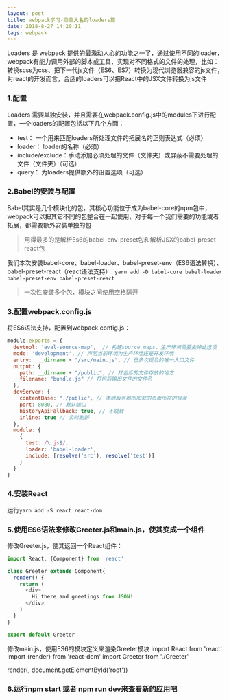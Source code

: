 ```yaml
---
layout: post
title: webpack学习-鼎鼎大名的loaders篇
date: 2018-8-27 14:20:11
tags: webpack
---
```

Loaders 是 webpack 提供的最激动人心的功能之一了，通过使用不同的loader，webpack有能力调用外部的脚本或工具，实现对不同格式的文件的处理，比如：转换scss为css、把下一代js文件（ES6、ES7）转换为现代浏览器兼容的js文件，对react的开发而言，合适的loaders可以把React中的JSX文件转换为js文件

### 1.配置
Loaders 需要单独安装，并且需要在webpack.config.js中的modules下进行配置，一个loaders的配置包括以下几个方面：
- test： 一个用来匹配loaders所处理文件的拓展名的正则表达式（必须）
- loader： loader的名称（必须）
- include/exclude：手动添加必须处理的文件（文件夹）或屏蔽不需要处理的文件（文件夹）（可选）
- query： 为loaders提供额外的设置选项（可选）

### 2.Babel的安装与配置
Babel其实是几个模块化的包，其核心功能位于成为babel-core的npm包中，webpack可以把其它不同的包整合在一起使用，对于每一个我们需要的功能或者拓展，都需要额外安装单独的包
> 用得最多的是解析Es6的babel-env-preset包和解析JSX的babel-preset-react包

我们本次安装babel-core、babel-loader、babel-preset-env（ES6语法转换）、babel-preset-react（react语法支持）:
`yarn add -D babel-core babel-loader babel-preset-env babel-preset-react`
> 一次性安装多个包，模块之间使用空格隔开

### 3.配置webpack.config.js
将ES6语法支持，配置到webpack.config.js：
```javascript
module.exports = {
  devtool: 'eval-source-map',  // 构建source maps，生产环境需要去掉此选项
  mode: 'development', // 声明当前环境为生产环境还是开发环境
  entry:  __dirname + "/src/main.js", // 已多次提及的唯一入口文件
  output: {
    path: __dirname + "/public", // 打包后的文件存放的地方
    filename: "bundle.js" // 打包后输出文件的文件名
  },
  devServer: {
    contentBase: "./public", // 本地服务器所加载的页面所在的目录
    port: 8080, // 默认端口
    historyApiFallback: true, // 不跳转
    inline: true // 实时刷新
  },
  module: {
    {
      test: /\.js$/,
      loader: 'babel-loader',
      include: [resolve('src'), resolve('test')]
    }
  }
}
```
### 4.安装React
运行`yarn add -S react react-dom`

### 5.使用ES6语法来修改Greeter.js和main.js，使其变成一个组件
修改Greeter.js，使其返回一个React组件：
```javascript
import React, {Component} from 'react'

class Greeter extends Component{
  render() {
    return (
      <div>
        Hi there and greetings from JSON!
      </div>
    )
  }
}

export default Greeter
```
修改main.js，使用ES6的模块定义来渲染Greeter模块
import React from 'react'
import {render} from 'react-dom'
import Greeter from './Greeter'

render(<Greeter />, document.getElementById('root'))

### 6.运行npm start 或者 npm run dev来查看新的应用吧

